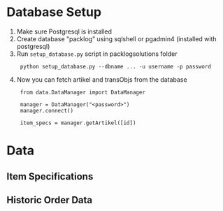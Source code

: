 
# Database Setup

1. Make sure Postgresql is installed
2. Create database "packlog" using sqlshell or pgadmin4 (installed with postgresql)
3. Run `setup_database.py` script in packlogsolutions folder
   ```
    python setup_database.py --dbname ... -u username -p password
   ```
4. Now you can fetch artikel and transObjs from the database
   ```
    from data.DataManager import DataManager

    manager = DataManager("<password>")
    manager.connect()

    item_specs = manager.getArtikel([id])
   ```

# Data

## Item Specifications

## Historic Order Data
